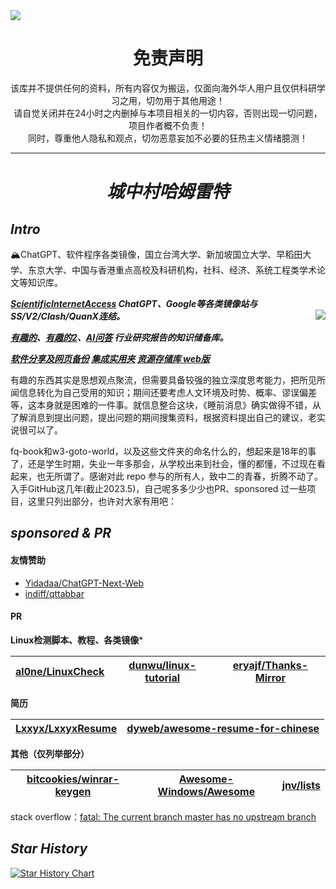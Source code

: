 <a href="http://tul.blog.ntu.edu.tw/archives/19642">
<img src="https://s2.xptou.com/2023/04/23/6445336123f74.jpg">
</a>


<!--
</a><img align="right" src="https://fastly.jsdelivr.net/gh/hoochanlon/w3-goto-world/W3UnitTest/mof2.PNG" width="250 " height="250" /></a><a><img align="right" src="https://fastly.jsdelivr.net/gh/hoochanlon/w3-goto-world/W3UnitTest/mof1.PNG" width="250 " height="250" />

[![LICENSE](https://img.shields.io/badge/license-Anti%20996-blue.svg)](https://github.com/996icu/996.ICU/blob/master/LICENSE) [![996.icu](https://img.shields.io/badge/link-996.icu-red.svg)](https://996.icu) 

-->

<!--![冲出你的窗口](https://fastly.jsdelivr.net/gh/hoochanlon/w3-goto-world/W3UnitTest/ccndck.png)-->

<h1 align="center"> 免责声明 </h1>

<p align="center">
该库并不提供任何的资料，所有内容仅为搬运，仅面向海外华人用户且仅供科研学习之用，切勿用于其他用途！<br>
请自觉关闭并在24小时之内删掉与本项目相关的一切内容，否则出现一切问题，项目作者概不负责！<br>
同时，尊重他人隐私和观点，切勿恶意妄加不必要的狂热主义情绪臆测！
</p>
<hr>

<h1 align="center"><i> 城中村哈姆雷特 </i></h1>


## ***Intro***

🏔️ChatGPT、软件程序各类镜像，国立台湾大学、新加坡国立大学、早稻田大学、东京大学、中国与香港重点高校及科研机构，社科、经济、系统工程类学术论文等知识库。

***[ScientificInternetAccess](有趣的/0%20魔幻现实主义与理想间的交织破碎/) ChatGPT、Google等各类镜像站与SS/V2/Clash/QuanX连结。*** <a href="https://ndltd.ncl.edu.tw" target="_blank">
<img align="right" src="https://ndltd.ncl.edu.tw/gs32/nclcdr/image/promote.gif"></a> 

***[有趣的](有趣的/)、[有趣的2](有趣的2/)、[AI问答](僕は存在していなかった.ipynb) 行业研究报告的知识储备库。***

***[软件分享及网页备份](软件分享及网页备份/) [集成实用夹](集成实用夹/) [资源存储库 web版](https://hoochanlon.github.io/hamulete/)***

有趣的东西其实是思想观点聚流，但需要具备较强的独立深度思考能力，把所见所闻信息转化为自己受用的知识；期间还要考虑人文环境及时势、概率、谬误偏差等，这本身就是困难的一件事。就信息整合这块，《睡前消息》确实做得不错，从了解消息到提出问题，提出问题的期间搜集资料，根据资料提出自己的建议，老实说很可以了。

fq-book和w3-goto-world，以及这些文件夹的命名什么的，想起来是18年的事了，还是学生时期，失业一年多那会，从学校出来到社会，懂的都懂，不过现在看起来，也无所谓了。感谢对此 repo 参与的所有人，致中二的青春，折腾不动了。入手GitHub这几年(截止2023.5)，自己呢多多少少也PR、sponsored 过一些项目，这里只列出部分，也许对大家有用吧：

## ***sponsored & PR***

#### 友情赞助

* [Yidadaa/ChatGPT-Next-Web](https://github.com/Yidadaa/ChatGPT-Next-Web)
* [indiff/qttabbar](https://github.com/indiff/qttabbar)

#### PR

**Linux检测脚本、教程、各类镜像***

|[al0ne/LinuxCheck](https://github.com/al0ne/LinuxCheck)|[dunwu/linux-tutorial](https://github.com/dunwu/linux-tutorial) |[eryajf/Thanks-Mirror](https://github.com/eryajf/Thanks-Mirror)|
|:-:|:-:|:-:|


**简历**

|[Lxxyx/LxxyxResume](https://github.com/Lxxyx/LxxyxResume)|[dyweb/awesome-resume-for-chinese](https://github.com/dyweb/awesome-resume-for-chinese)|
|:-:|:-:|


**其他（仅列举部分）**

|[bitcookies/winrar-keygen](https://github.com/bitcookies/winrar-keygen)|[Awesome-Windows/Awesome](https://github.com/Awesome-Windows/Awesome)|[jnv/lists](https://github.com/jnv/lists)|
|:-:|:-:|:-:|


stack overflow：[fatal: The current branch master has no upstream branch](https://stackoverflow.com/a/50134362)

## ***Star History***

[![Star History Chart](https://api.star-history.com/svg?repos=hoochanlon/hamulete&type=Date)](https://star-history.com/#hoochanlon/hamulete&Date)

<!--
<hr>
<p align="center">

<br>
</p>
-->

